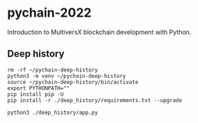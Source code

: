 # pychain-2022

Introduction to MultiversX blockchain development with Python.

## Deep history

```
rm -rf ~/pychain-deep-history
python3 -m venv ~/pychain-deep-history
source ~/pychain-deep-history/bin/activate
export PYTHONPATH=""
pip install pip -U
pip install -r ./deep_history/requirements.txt --upgrade
```

```
python3 ./deep_history/app.py
```
